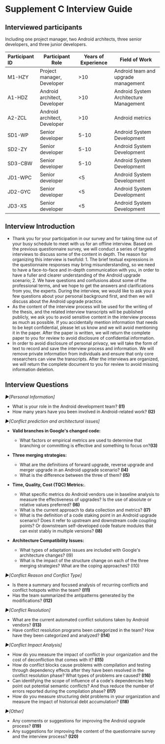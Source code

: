 # Supplement C Interview Guide

## Interviewed participants

Including one project manager, two Android architects, three senior developers, and three junior developers. 

| Participant ID | Participant Role             | Years of Experience | Field of Work                          |
| :------------- | ---------------------------- | ------------------- | -------------------------------------- |
| M1-HZY         | Project manager, Developer   | >10                 | Android team and upgrade management    |
| A1-HDZ         | Android architect, Developer | >10                 | Android System Architecture Management |
| A2-ZCL         | Android architect, Developer | >10                 | Android metrics                        |
| SD1-WP         | Senior developer             | 5-10                | Android System Development             |
| SD2-ZY         | Senior developer             | 5-10                | Android System Development             |
| SD3-CBW        | Senior developer             | 5-10                | Android System Development             |
| JD1-WPC        | Senior developer             | <5                  | Android System Development             |
| JD2-GYC        | Senior developer             | <5                  | Android System Development             |
| JD3-XS         | Senior developer             | <5                  | Android System Development             |

## Interview Introduction

- Thank you for your participation in our survey and for taking time out of your busy schedule to meet with us for an offline interview. Based on the previous questionnaire survey, we will conduct a series of targeted interviews to discuss some of the content in depth. The reason for organizing this interview is twofold: 1. The brief textual expressions in the questionnaire responses may bring misunderstanding, so we need to have a face-to-face and in-depth communication with you, in order to have a fuller and clearer understanding of the Android upgrade scenario; 2. We have questions and confusions about some of the professional terms, and we hope to get the answers and clarifications from you, the experts. During the interview, we would like to ask you a few questions about your personal background first, and then we will discuss about the Android upgrade practice.
- As the content of the interview process will be used for the writing of the thesis, and the related interview transcripts will be published publicly, we ask you to avoid sensitive content in the interview process as much as possible. If you accidentally mention information that needs to be kept confidential, please let us know and we will avoid mentioning it in the paper. After the paper is written, we will return the complete paper to you for review to avoid disclosure of confidential information.
- In order to avoid disclosure of personal privacy, we will take the form of text to record and save the interview process and information. We will remove private information from individuals and ensure that only core researchers can view the transcripts. After the interviews are organized, we will return the complete document to you for review to avoid missing information deletion.




## Interview Questions

*►[Personal Information]*

- What is your role in the Android development team? **(I1)**
- How many years have you been involved in Android-related work? **(I2)**

*►[Conflict prediction and architectural issues]*

- **Valid branches in Google's changed code:** 
   - What factors or empirical metrics are used to determine that branching or committing is effective and something to focus on?**(I3)**
   
- **Three merging strategies:**
   - What are the definitions of forward upgrade, reverse upgrade and merger upgrade in an Android upgrade scenario? **(I4)**
   - What is the difference between the three of them? **(I5)**

- **Time, Quality, Cost (TQC) Metrics:**.
   - What specific metrics do Android vendors use in baseline analysis to measure the effectiveness of upgrades? Is the use of absolute or relative values preferred? **(I6)**
   - What is the current approach to data collection and metrics? **(I7)**
   - What is the definition of a code staking point in an Android upgrade scenario? Does it refer to upstream and downstream code coupling points? Or downstream self-developed code feature modules that can exist stably in multiple versions? **(I8)**

- **Architecture Compatibility Issues:**
   - What types of adaptation issues are included with Google's architecture changes? (I9)
   - What is the impact of the structure change on each of the three merging strategies? What are the coping approaches? (I10)


*►[Conflict Reason and Conflict Type]*

- Is there a summary and focused analysis of recurring conflicts and conflict hotspots within the team?  **(I11)**
- Has the team summarized the antipatterns generated by the modifications? **(I12)**

*►[Conflict Resolution]*

- What are the current automated conflict solutions taken by Android vendors?  **(I13)**
- Have conflict resolution programs been categorized in the team? How have they been categorized and analyzed? **(I14)**

*►[Conflict Impact Analysis]*

- How do you measure the impact of conflict in your organization and the cost of deconfliction that comes with it? **(I15)**
- How do conflict blocks cause problems with compilation and testing through dependency effects after they have been resolved in the conflict resolution phase? What types of problems are caused? **(I16)**
- Can identifying the scope of influence of a code's dependencies help point out potential semantic conflicts? And thus reduce the number of errors reported during the compilation phase? **(I17)**
- How do you measure structuring debt problems in your organization and measure the impact of historical debt accumulation? **(I18)**

*►[Other]*

- Any comments or suggestions for improving the Android upgrade process? **(I19)**
- Any suggestions for improving the content of the questionnaire survey and the interview process? **(I20)**

